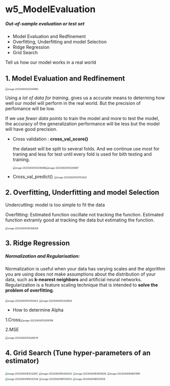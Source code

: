 # w5_ModelEvaluation

##### Out-of-sample evaluation or test set

- Model Evaluation and Redfinement
- Overfitting, Underfitting and model Selection
- Ridge Regression
- Grid Search

Tell us how our model works in a real world

## 1. Model Evaluation and Redfinement

<img src="./photos/image-20230404122044992.png" alt="image-20230404122044992" style="zoom:50%;" />

Using a *lot of data for training*, gives us a accurate means to determing how well our model will perform in the real world. But the precision of perfomance will be low.

If we use *fewer data points* to train the model and more to test the model, the accuracy of the generalization performance will be less but the model will have good precision.

- Cross validation : **cross_val_score()**

  the dataset will be split to several folds. And we continue use most for traning and less for test until every fold is used for bith testing and training.

  <img src="./photos/image-20230404130336098.png" alt="image-20230404130336098" style="zoom:50%;" /><img src="./photos/image-20230404130230887.png" alt="image-20230404130230887" style="zoom:50%;" />

- Cross_val_predict()
  <img src="./photos/image-20230404130703422.png" alt="image-20230404130703422" style="zoom:50%;" />

## 2. Overfitting, Underfitting and model Selection

Undercutting:  model is too simple to fit the data

Overfitting: Estimated function oscillate not tracking the function. Estimated function extramly good at tracking the data but estimating the function.

<img src="./photos/image-20230404145358308.png" alt="image-20230404145358308" style="zoom:50%;" />

## 3. Ridge Regression

##### Normalization and Regularisation: 

Normalization is useful when your data has varying scales and the algorithm you are using does not make assumptions about the distribution of your data, such as **k-nearest neighbors** and artificial neural networks. Regularization is a feature scaling technique that is intended to **solve the problem of overfitting**.

<img src="./photos/image-20230404152100444.png" alt="image-20230404152100444" style="zoom:50%;" />



<img src="./photos/image-20230404152428924.png" alt="image-20230404152428924" style="zoom:50%;" />



- How to determine Alpha

1.Cross<img src="./photos/image-20230404153009768.png" alt="image-20230404153009768" style="zoom:50%;" />

2.MSE

<img src="./photos/image-20230404153426579.png" alt="image-20230404153426579" style="zoom:50%;" />

## 4. Grid Search (Tune hyper-parameters of an estimator)

<img src="./photos/image-20230404163232841.png" alt="image-20230404163232841" style="zoom:50%;" />

<img src="./photos/image-20230404163444202.png" alt="image-20230404163444202" style="zoom:50%;" />

<img src="./photos/image-20230404163930029.png" alt="image-20230404163930029" style="zoom:50%;" />

<img src="./photos/image-20230404164657895.png" alt="image-20230404164657895" style="zoom:50%;" />







<img src="./photos/image-20230404165032336.png" alt="image-20230404165032336" style="zoom:50%;" />

<img src="./photos/image-20230404165134533.png" alt="image-20230404165134533" style="zoom:50%;" />

<img src="./photos/image-20230404165210528.png" alt="image-20230404165210528" style="zoom:50%;" />
